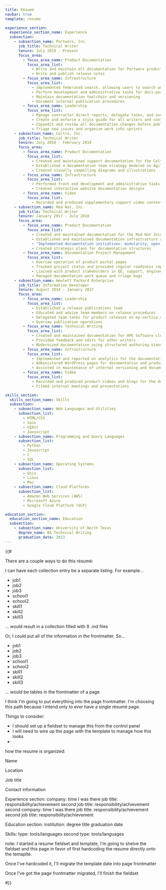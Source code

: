 ```yaml
---
title: Résumé
navbar: true
template: resume

experience_section:
  experience_section_name: Experience
  subsection:
    - subsection_name: Portworx, Inc.
      job_title: Technical Writer
      tenure: July 2019 - Present
      focus_area:
        - focus_area_name: Product Documentation
          focus_area_list:
            - Write and maintain all documentation for Portworx products
            - Write and publish release notes
        - focus_area_name: Infrastructure
          focus_area_list:
            - Implemented federated search, allowing users to search and see results across multiple products
            - Perform development and administrative tasks for docs.portworx.com
            - Maintain documentation toolchain and versioning
            - Document internal publication procedures
        - focus_area_name: Leadership
          focus_area_list:
            - Manage contractor direct reports, delegate tasks, and oversee progress
            - Create and enforce a style guide for all writers and contributors
            - Copyedit and review all documentation changes before publishing
            - Triage new issues and organize work into sprints
    - subsection_name: Celtra, Inc.
      job_title: Technical Writer
      tenure: July 2018 - February 2019
      focus_area:
        - focus_area_name: Product Documentation
          focus_area_list:
            - Created and maintained support documentation for the Celtra Management Platform
            - Established a documentation team strategy modeled on Agile development approaches
            - Created visually compelling diagrams and illustrations
        - focus_area_name: Infrastructure
          focus_area_list:
            - Performed front end development and administrative tasks for support.celtra.com
            - Created interactive website documentation designs
        - focus_area_name: Video
          focus_area_list:
            - Recorded and produced supplementary support video content
    - subsection_name: Red Hat, Inc.
      job_title: Technical Writer
      tenure: January 2017 - July 2018
      focus_area:
        - focus_area_name: Product Documentation
          focus_area_list:
            - Created and maintained documentation for the Red Hat 3scale API Management Platform
            - Established and maintained documentation infrastructure and repositories
            - "Implemented documentation initiatives: modularity, open sourcing"
            - Created strategic plans for documentation structures
        - focus_area_name: Documentation Project Management
          focus_area_list:
            - Oversaw operation of product portal pages
            - Tracked project status and provided regular readiness reports
            - Liaised with product stakeholders in QE, support, engineering, product management
            - Managed documentation work queue and triage bugs
    - subsection_name: Hewlett Packard Enterprise
      job_title: Information Developer
      tenure: August 2014 - January 2017
      focus_area:
        - focus_area_name: Leadership
          focus_area_list:
            - Established a release publications team
            - Educated and advise team members on release procedures
            - Delegated team tasks for product releases on my.vertica.com
            - Oversaw publication operations
        - focus_area_name: Technical Writing
          focus_area_list:
            - Created and maintained documentation for HPE Software cloud products
            - Provided feedback and edits for other writers
            - Modernized documentation using structured authoring standards
        - focus_area_name: Infrastructure
          focus_area_list:
            - Implemented and reported on analytics for the documentation and community
            - Administered WordPress pages for documentation and product releases on my.vertica.com
            - Assisted in maintenance of internal versioning and documentation systems
        - focus_area_name: Video
          focus_area_list:
            - Recorded and produced product videos and blogs for the developer community
            - Filmed internal meetings and presentations

skills_section:
  skills_section_name: Skills
  subsection:
    - subsection_name: Web Languages and Utilities
      subsection_list:
        - HTML/CSS
        - Sass
        - UIKit
        - Javascript
    - subsection_name: Programming and Query Languages
      subsection_list:
        - Python
        - Javascript
        - C
        - SQL
    - subsection_name: Operating Systems
      subsection_list:
        - Unix
        - Linux
        - Mac
    - subsection_name: Cloud Platforms
      subsection_list:
        - Amazon Web Services (AWS)
        - Microsoft Azure
        - Google Cloud Platform (GCP)

education_section:
  education_section_name: Education
  subsection:
    - subsection_name: University of North Texas
      degree_name: BA Technical Writing
      graduation_date: 2013
---
```


<!-- ## Nathaniel Wilson -->



{{#

There are a couple ways to do this résumé:

I can have each collection entry be a separate listing. For example...

* job1
* job2
* job3
* school1
* school2
* skill1
* skill2
* skill3

... would result in a collection filled with 8 .md files

Or, I could put all of the information in the frontmatter. So...

* job1
* job2
* job3
* school1
* school2
* skill1
* skill2
* skill3

... would be tables in the frontmatter of a page

I think I'm going to put everything into the page frontmatter. I'm choosing this path because I intend only to ever have a single résumé page.

Things to consider:

* I should set up a fieldset to manage this from the control panel
* I will need to wire up the page with the template to manage how this looks
*

how the resume is organized:

Name

Location

Job title

Contact information

Experience section:
  company:
    time I was there
    job title:
      responsibility/achievement
    second job title:
      responsibility/achievement
  second company:
    time I was there
    job title:
      responsibility/achievement
    second job title:
      responsibility/achievement

Education section:
  institution:
    degree title
    graduation date

Skills:
  type:
    tools/languages
  second type:
    tools/languages

note: I started a resume fieldset and template, I'm going to shelve the fieldset and this page in favor of first hardcoding the resume directly onto the temaplte.

Once I've hardcoded it, I'll migrate the template date into page frontmatter

Once I've got the page frontmatter migrated, I'll finish the fieldset

 #}}

